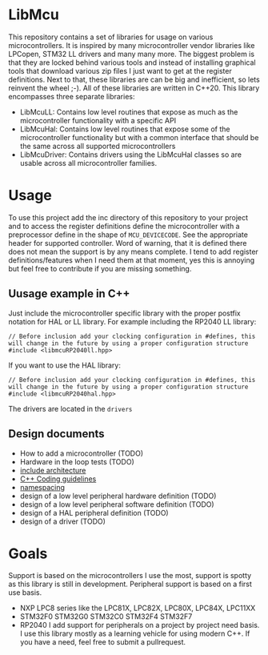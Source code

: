 # LibMcu
This repository contains a set of libraries for usage on various microcontrollers. It is inspired by many microcontroller vendor libraries like LPCopen, STM32 LL drivers and many many more. The biggest problem is that they are locked behind various tools and instead of installing graphical tools that download various zip files I just want to get at the register definitions. Next to that, these libraries are can be big and inefficient, so lets reinvent the wheel ;-).
All of these libraries are written in C++20.
This library encompasses three separate libraries:
* LibMcuLL: Contains low level routines that expose as much as the microcontroller functionality with a specific API
* LibMcuHal: Contains low level routines that expose some of the microcontroller functionality but with a common interface that should be the same across all supported microcontrollers
* LibMcuDriver: Contains drivers using the LibMcuHal classes so are usable across all microcontroller families.
# Usage
To use this project add the inc directory of this repository to your project and to access the register definitions define the microcontroller with a preprocessor define in the shape of ```MCU_DEVICECODE```. See the appropriate header for supported controller. Word of warning, that it is defined there does not mean the support is by any means complete. I tend to add register definitions/features when I need them at that moment, yes this is annoying but feel free to contribute if you are missing something.
## Uusage example in C++
Just include the microcontroller specific library with the proper postfix notation for HAL or LL library. For example including the RP2040 LL library:
```
// Before inclusion add your clocking configuration in #defines, this will change in the future by using a proper configuration structure
#include <libmcuRP2040ll.hpp>
```
If you want to use the HAL library:
```
// Before inclusion add your clocking configuration in #defines, this will change in the future by using a proper configuration structure
#include <libmcuRP2040hal.hpp>
```
The drivers are located in the ```drivers``` 
## Design documents
* How to add a microcontroller (TODO)
* Hardware in the loop tests (TODO)
* [include architecture](doc/includes.md)
* [C++ Coding guidelines](doc/CPP_coding_guidelines.md)
* [namespacing](doc/CPP_namespaces.md)
* design of a low level peripheral hardware definition (TODO)
* design of a low level peripheral software definition (TODO)
* design of a HAL peripheral definition (TODO)
* design of a driver (TODO)
# Goals
Support is based on the microcontrollers I use the most, support is spotty as this library is still in development. Peripheral support is based on a first use basis.
* NXP LPC8 series like the LPC81X, LPC82X, LPC80X, LPC84X, LPC11XX
* STM32F0 STM32G0 STM32C0 STM32F4 STM32F7
* RP2040
I add support for peripherals on a project by project need basis. I use this library mostly as a learning vehicle for using modern C++. If you have a need, feel free to submit a pullrequest.
